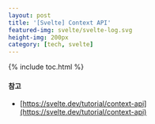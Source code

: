 ```yaml
---
layout: post
title: '[Svelte] Context API'
featured-img: svelte/svelte-log.svg
height-img: 200px
category: [tech, svelte]
---
```

{% include toc.html %}

#### 참고
- [https://svelte.dev/tutorial/context-api](https://svelte.dev/tutorial/context-api)
